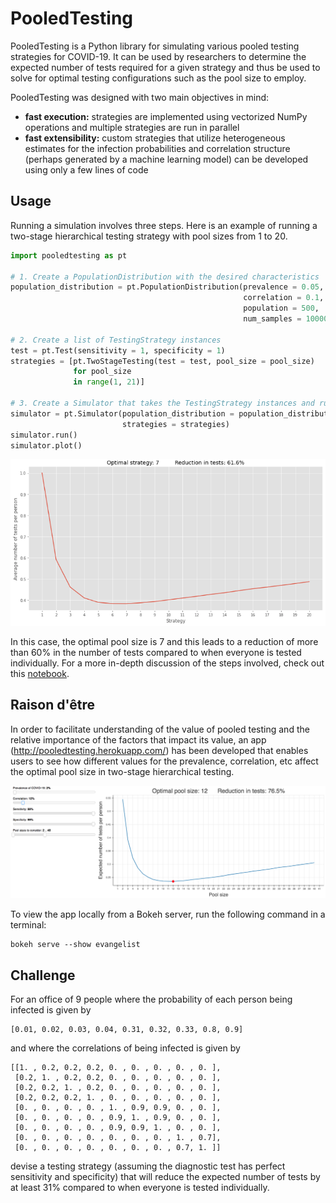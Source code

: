 # PooledTesting

PooledTesting is a Python library for simulating various pooled testing strategies for COVID-19. It can be used by researchers to determine the expected number of tests required for a given strategy and thus be used to solve for optimal testing configurations such as the pool size to employ.

PooledTesting was designed with two main objectives in mind:
* **fast execution:** strategies are implemented using vectorized NumPy operations and multiple strategies are run in parallel
* **fast extensibility:** custom strategies that utilize heterogeneous estimates for the infection probabilities and correlation structure (perhaps generated by a machine learning model) can be developed using only a few lines of code


## Usage

Running a simulation involves three steps. Here is an example of running a two-stage hierarchical testing strategy with pool sizes from 1 to 20.

```python
import pooledtesting as pt

# 1. Create a PopulationDistribution with the desired characteristics
population_distribution = pt.PopulationDistribution(prevalence = 0.05,
                                                    correlation = 0.1,
                                                    population = 500,
                                                    num_samples = 10000)    

# 2. Create a list of TestingStrategy instances
test = pt.Test(sensitivity = 1, specificity = 1)
strategies = [pt.TwoStageTesting(test = test, pool_size = pool_size)
              for pool_size
              in range(1, 21)]

# 3. Create a Simulator that takes the TestingStrategy instances and runs them on the given PopulationDistribution
simulator = pt.Simulator(population_distribution = population_distribution,
                         strategies = strategies)
simulator.run()
simulator.plot()
```

<img src = "images/plot.png" width = "800">

In this case, the optimal pool size is 7 and this leads to a reduction of more than 60% in the number of tests compared to when everyone is tested individually. For a more in-depth discussion of the steps involved, check out this [notebook](simulator/example.ipynb).

## Raison d'être

In order to facilitate understanding of the value of pooled testing and the relative importance of the factors that impact its value, an app (http://pooledtesting.herokuapp.com/) has been developed that enables users to see how different values for the prevalence, correlation, etc affect the optimal pool size in two-stage hierarchical testing.

<img src = "images/bokehapp.png" width = "1300">

To view the app locally from a Bokeh server, run the following command in a terminal:

    bokeh serve --show evangelist

## Challenge

For an office of 9 people where the probability of each person being infected is given by

    [0.01, 0.02, 0.03, 0.04, 0.31, 0.32, 0.33, 0.8, 0.9]

and where the correlations of being infected is given by

    [[1. , 0.2, 0.2, 0.2, 0. , 0. , 0. , 0. , 0. ],
     [0.2, 1. , 0.2, 0.2, 0. , 0. , 0. , 0. , 0. ],
     [0.2, 0.2, 1. , 0.2, 0. , 0. , 0. , 0. , 0. ],
     [0.2, 0.2, 0.2, 1. , 0. , 0. , 0. , 0. , 0. ],
     [0. , 0. , 0. , 0. , 1. , 0.9, 0.9, 0. , 0. ],
     [0. , 0. , 0. , 0. , 0.9, 1. , 0.9, 0. , 0. ],
     [0. , 0. , 0. , 0. , 0.9, 0.9, 1. , 0. , 0. ],
     [0. , 0. , 0. , 0. , 0. , 0. , 0. , 1. , 0.7],
     [0. , 0. , 0. , 0. , 0. , 0. , 0. , 0.7, 1. ]]

devise a testing strategy (assuming the diagnostic test has perfect sensitivity and specificity) that will reduce the expected number of tests by at least 31% compared to when everyone is tested individually.